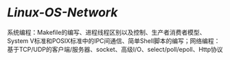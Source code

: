 # _Linux-OS-Network_
系统编程：Makefile的编写、进程线程区别以及控制、生产者消费者模型、System V标准和POSIX标准中的IPC间通信、简单Shell脚本的编写；网络编程：基于TCP/UDP的客户端/服务器、socket、高级I/O、select/poll/epoll、Http协议
